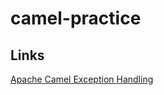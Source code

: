 # camel-practice

## Links

[Apache Camel Exception Handling](https://www.baeldung.com/java-apache-camel-exception-handling)  
